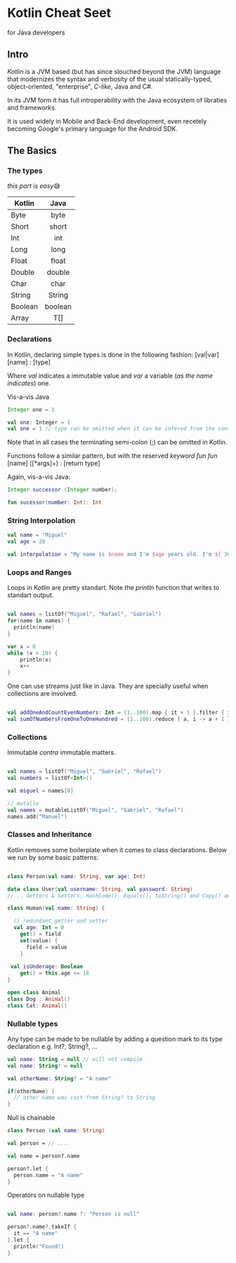 # Kotlin Cheat Seet

for Java developers

## Intro

*Kotlin* is a JVM based (but has since slouched beyond the JVM) language that modernizes the syntax and verbosity of the usual statically-typed, object-oriented, "enterprise", _C-like_, Java and C#.

In its JVM form it has full introperability with the Java ecosystem of libraties and frameworks.

It is used widely in Mobile and Back-End development, even recetely becoming Google's primary language for the Android SDK.

## The Basics

### The types

*this part is easy*😅

| Kotlin        | Java          |
| ------------- |:-------------:| 
| Byte          | byte          |
| Short         | short         |
| Int           | int           |
| Long          | long          |
| Float         | float         |
| Double        | double        |
| Char          | char          |
| String        | String        |
| Boolean       | boolean       |
| Array<T>      | T[]           |


### Declarations

In Kotlin, declaring simple types is done in the following fashion:
[val|var] [name] : [type]

Where *val* indicates a immutable value and *var* a variable (_as the name indicates_) one.

Vis-a-vis Java

```java
Integer one = 1
```

```kotlin
val one: Integer = 1
val one = 1 // type can be omitted when it can be infered from the context. 
```

Note that in all cases the terminating semi-colon (;) can be omitted in Kotlin.

Functions follow a similar pattern, but with the reserved _keyword_ *fun*
*fun* [name] ([*args]+) : [return type]

Again, vis-a-vis Java:

```java
Integer successor (Integer number);
```

```kotlin
fun sucessor(number: Int): Int
```

### String Interpolation

```kotlin
val name = "Miguel"
val age = 28

val interpolation = "My name is $name and I'm $age years old. I'm ${ 30 - age } from my thirties."
```

### Loops and Ranges

Loops in Kotlin are pretty standart.
Note the *println* function that writes to standart output.

```kotlin

val names = listOf("Miguel", "Rafael", "Gabriel")
for(name in names) { 
  println(name)
}

var x = 0
while (x < 10) {
    println(x)
    x++ 
}

```

One can use streams just like in Java. They are specially useful when collections are involved.

```kotlin

val addOneAndCountEvenNumbers: Int = (1..100).map { it + 1 }.filter { it % 2 == 0 }.size
val sumOfNumbersFromOneToOneHundred = (1..100).reduce { a, i -> a + 1 }
```

### Collections

Immutable _contra_ immutable matters.

```kotlin

val names = listOf("Miguel", "Gabriel", "Rafael")
val numbers = listOf<Int>()

val miguel = names[0]

// mutalle
val names = mutableListOf("Miguel", "Gabriel", "Rafael")
names.add("Manuel")

```

### Classes and Inheritance

Kotlin removes some boilerplate when it comes to class declarations. Below we run by some basic patterns:

```kotlin

class Person(val name: String, var age: Int)

data class User(val username: String, val password: String)
//... Getters & Setters, HashCode(), Equals(), toString() and Copy() automatically generated

class Human(val name: String) {

  // redundant getter and setter
  val age: Int = 0
    get() = field
    set(value) {
      field = value
    } 
    
 val isUnderage: Boolean
    get() = this.age <= 18
}

open class Animal
class Dog : Animal()
class Cat: Animal()
```

### Nullable types

Any type can be made to be nullable by adding a question mark to its type declaration e.g. Int?, String?, ...

```kotlin
val name: String = null // will not compile
val name: String? = null

val otherName: String? = "A name"

if(otherName) {
  // other name was cast from String? to String
}
```

Null is chainable

```kotlin
class Person (val name: String)

val person = // ....

val name = person?.name

person?.let {
  person.name = "A name"
}
```

Operators on nullable type

```kotlin

val name: person?.name ?: "Person is null"

person?.name?.takeIf {
  it == "A name"
}.let {
  println("Found!)
}

```

